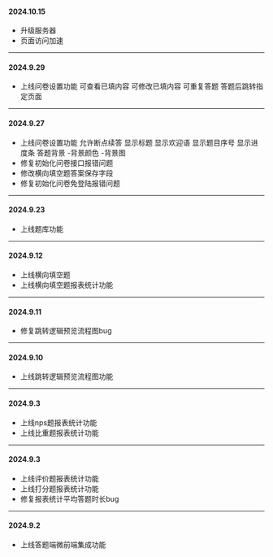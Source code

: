 ####  **2024.10.15** 
- 升级服务器
- 页面访问加速

-----------------------------------------------

####  **2024.9.29** 
- 上线问卷设置功能
    可查看已填内容
    可修改已填内容
    可重复答题
    答题后跳转指定页面

-----------------------------------------------

####  **2024.9.27** 
- 上线问卷设置功能
    允许断点续答
    显示标题
    显示欢迎语
    显示题目序号
    显示进度条
    答题背景 -背景颜色 -背景图
- 修复初始化问卷接口报错问题
- 修改横向填空题答案保存字段
- 修复初始化问卷免登陆报错问题

-----------------------------------------------

####  **2024.9.23** 
- 上线题库功能

-----------------------------------------------

####  **2024.9.12** 
- 上线横向填空题
- 上线横向填空题报表统计功能

-----------------------------------------------

####  **2024.9.11** 
- 修复跳转逻辑预览流程图bug

-----------------------------------------------

####  **2024.9.10** 
- 上线跳转逻辑预览流程图功能

-----------------------------------------------

####  **2024.9.3** 
- 上线nps题报表统计功能
- 上线比重题报表统计功能

-----------------------------------------------

####  **2024.9.3** 
- 上线评价题报表统计功能
- 上线打分题报表统计功能
- 修复报表统计平均答题时长bug

-----------------------------------------------

####  **2024.9.2** 
- 上线答题端微前端集成功能